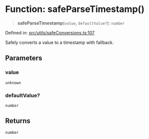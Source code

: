 # Function: safeParseTimestamp()

> **safeParseTimestamp**(`value`, `defaultValue?`): `number`

Defined in: [src/utils/safeConversions.ts:107](https://github.com/Nick2bad4u/Uptime-Watcher/blob/3cce0c3b352c8390536ca3c7399ece50a05faf18/src/utils/safeConversions.ts#L107)

Safely converts a value to a timestamp with fallback.

## Parameters

### value

`unknown`

### defaultValue?

`number`

## Returns

`number`

